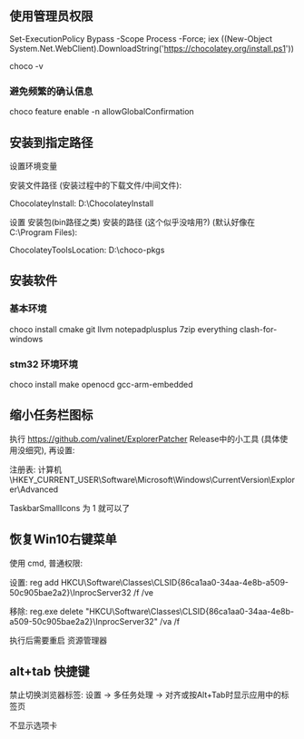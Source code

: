 ## 使用管理员权限

Set-ExecutionPolicy Bypass -Scope Process -Force; iex ((New-Object System.Net.WebClient).DownloadString('https://chocolatey.org/install.ps1'))

choco -v

### 避免频繁的确认信息

choco feature enable -n allowGlobalConfirmation

## 安装到指定路径

设置环境变量

安装文件路径 (安装过程中的下载文件/中间文件):

ChocolateyInstall: D:\ChocolateyInstall

设置 安装包(bin路径之类) 安装的路径 (这个似乎没啥用?) (默认好像在 C:\Program Files):

ChocolateyToolsLocation: D:\choco-pkgs

## 安装软件

### 基本环境

choco install cmake git llvm notepadplusplus 7zip everything clash-for-windows

### stm32 环境环境

choco install make openocd gcc-arm-embedded

## 缩小任务栏图标

执行 https://github.com/valinet/ExplorerPatcher Release中的小工具 (具体使用没细究), 再设置:

注册表: 计算机\HKEY_CURRENT_USER\Software\Microsoft\Windows\CurrentVersion\Explorer\Advanced

TaskbarSmallIcons 为 1 就可以了

## 恢复Win10右键菜单

使用 cmd, 普通权限:

设置:
reg add HKCU\Software\Classes\CLSID\{86ca1aa0-34aa-4e8b-a509-50c905bae2a2}\InprocServer32 /f /ve

移除:
reg.exe delete "HKCU\Software\Classes\CLSID\{86ca1aa0-34aa-4e8b-a509-50c905bae2a2}\InprocServer32" /va /f

执行后需要重启 资源管理器

## alt+tab 快捷键

禁止切换浏览器标签: 设置 -> 多任务处理 -> 对齐或按Alt+Tab时显示应用中的标签页

不显示选项卡

